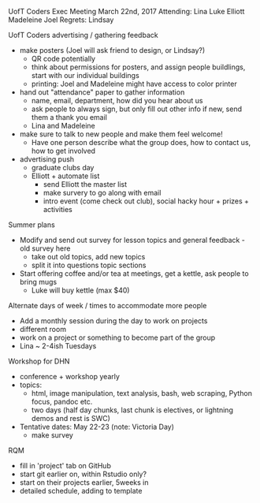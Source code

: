 UofT Coders Exec Meeting
March 22nd, 2017
Attending: Lina Luke Elliott Madeleine Joel
Regrets: Lindsay

UofT Coders advertising / gathering feedback
- make posters (Joel will ask friend to design, or Lindsay?)
  - QR code potentially
  - think about permissions for posters, and assign people buildlings, start with our individual buildings
  - printing: Joel and Madeleine might have access to color printer
- hand out "attendance" paper to gather information
  - name, email, department, how did you hear about us
  - ask people to always sign, but only fill out other info if new, send them a thank you email
  - Lina and Madeleine
- make sure to talk to new people and make them feel welcome!
  - Have one person describe what the group does, how to contact us, how to get involved
- advertising push 
  - graduate clubs day
  - Elliott + automate list
    - send Elliott the master list
    - make survery to go along with email
    - intro event (come check out club), social hacky hour + prizes + activities
    
Summer plans
- Modify and send out survey for lesson topics and general feedback - old survey here
  - take out old topics, add new topics
  - split it into questions topic sections
- Start offering coffee and/or tea at meetings, get a kettle, ask people to bring mugs
  - Luke will buy kettle (max $40)

Alternate days of week / times to accommodate more people
- Add a monthly session during the day to work on projects 
- different room
- work on a project or something to become part of the group
- Lina ~ 2-4ish Tuesdays

Workshop for DHN
- conference + workshop yearly
- topics:
  - html, image manipulation, text analysis, bash, web scraping, Python focus, pandoc etc.
  - two days (half day chunks, last chunk is electives, or lightning demos and rest is SWC) 
- Tentative dates: May 22-23 (note: Victoria Day)
  - make survey
 
RQM
- fill in 'project' tab on GitHub
- start git earlier on, within Rstudio only?
- start on their projects earlier, 5weeks in
- detailed schedule, adding to template




